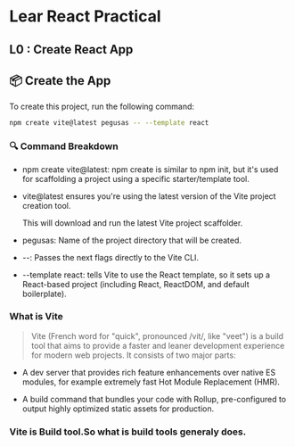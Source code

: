 # Lear React Practical
## L0 : Create React App

## 📦 Create the App

To create this project, run the following command:
```bash
npm create vite@latest pegusas -- --template react
```

### 🔍 Command Breakdown
- npm create vite@latest: npm create is similar to npm init, but it's used for scaffolding a project using a specific starter/template tool.

- vite@latest ensures you're using the latest version of the Vite project creation tool.

  This will download and run the latest Vite project scaffolder.

- pegusas: Name of the project directory that will be created.

- --: Passes the next flags directly to the Vite CLI.

- --template react: tells Vite to use the React template, so it sets up a React-based project (including React, ReactDOM, and default boilerplate).

### What is Vite

> Vite (French word for "quick", pronounced /vit/, like "veet") is a build tool that aims to provide a faster and leaner development experience for modern web projects. It consists of two major parts:

   - A dev server that provides rich feature enhancements over native ES modules, for example extremely fast Hot Module Replacement (HMR).

   - A build command that bundles your code with Rollup, pre-configured to output highly optimized static assets for production.

### Vite is Build tool.So what is build tools generaly does.


